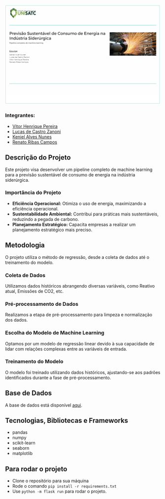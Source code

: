 <div align="center">
  <img src="src\Images\Logo.png" alt="Logo">
</div>

### Integrantes:

- [Vitor Henrique Pereira](https://github.com/)
- [Lucas de Castro Zanoni](https://github.com/Castrozan)
- [Keniel Alves Nunes](https://github.com/KenielDev)
- [Renato Ribas Campos](https://github.com/RenatoRibas)

## Descrição do Projeto

Este projeto visa desenvolver um pipeline completo de machine learning para a previsão sustentável de consumo de energia na indústria siderúrgica.

### Importância do Projeto

- **Eficiência Operacional:** Otimiza o uso de energia, maximizando a eficiência operacional.
- **Sustentabilidade Ambiental:** Contribui para práticas mais sustentáveis, reduzindo a pegada de carbono.
- **Planejamento Estratégico:** Capacita empresas a realizar um planejamento estratégico mais preciso.

## Metodologia

O projeto utiliza o método de regressão, desde a coleta de dados até o treinamento do modelo.

### Coleta de Dados

Utilizamos dados históricos abrangendo diversas variáveis, como Reativo atual, Emissões de CO2, etc.

### Pré-processamento de Dados

Realizamos a etapa de pré-processamento para limpeza e normalização dos dados.

### Escolha do Modelo de Machine Learning

Optamos por um modelo de regressão linear devido à sua capacidade de lidar com relações complexas entre as variáveis de entrada.

### Treinamento do Modelo

O modelo foi treinado utilizando dados históricos, ajustando-se aos padrões identificados durante a fase de pré-processamento.

## Base de Dados

A base de dados está disponível [aqui](https://archive.ics.uci.edu/dataset/851/steel+industry+energy+consumption).

## Tecnologias, Bibliotecas e Frameworks

- pandas
- numpy
- scikit-learn
- seaborn
- matplotlib

## Para rodar o projeto

- Clone o repositório para sua máquina
- Rode o comando `pip install -r requirements.txt`
- Use `python -m flask run` para rodar o projeto.
